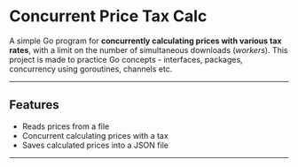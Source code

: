 # Concurrent Price Tax Calc

A simple Go program for **concurrently calculating prices with various tax rates**, with a limit on the number of simultaneous downloads (*workers*). This project is made to practice Go concepts - interfaces, packages, concurrency using goroutines, channels etc.

---

## Features

- Reads prices from a file
- Concurrent calculating prices with a tax
- Saves calculated prices into a JSON file

---


